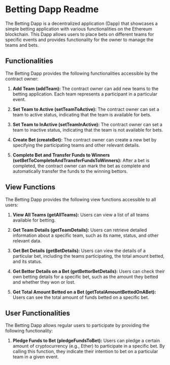 # Betting Dapp Readme

The Betting Dapp is a decentralized application (Dapp) that showcases a simple betting application with various functionalities on the Ethereum blockchain. This Dapp allows users to place bets on different teams for specific events and provides functionality for the owner to manage the teams and bets.

## Functionalities

The Betting Dapp provides the following functionalities accessible by the contract owner:

1. **Add Team (addTeam):** The contract owner can add new teams to the betting application. Each team represents a participant in a particular event.

2. **Set Team to Active (setTeamToActive):** The contract owner can set a team to active status, indicating that the team is available for bets.

3. **Set Team to InActive (setTeamInActive):** The contract owner can set a team to inactive status, indicating that the team is not available for bets.

4. **Create Bet (createBet):** The contract owner can create a new bet by specifying the participating teams and other relevant details.

5. **Complete Bet and Transfer Funds to Winners (setBetToCompleteAndTransferFundsToWinners):** After a bet is completed, the contract owner can mark the bet as complete and automatically transfer the funds to the winning bettors.

## View Functions

The Betting Dapp provides the following view functions accessible to all users:

1. **View All Teams (getAllTeams):** Users can view a list of all teams available for betting.

2. **Get Team Details (getTeamDetails):** Users can retrieve detailed information about a specific team, such as its name, status, and other relevant data.

3. **Get Bet Details (getBetDetails):** Users can view the details of a particular bet, including the teams participating, the total amount betted, and its status.

4. **Get Bettor Details on a Bet (getBettorBetDetails):** Users can check their own betting details for a specific bet, such as the amount they betted and whether they won or lost.

5. **Get Total Amount Betted on a Bet (getTotalAmountBettedOnABet):** Users can see the total amount of funds betted on a specific bet.

## User Functionalities

The Betting Dapp allows regular users to participate by providing the following functionality:

1. **Pledge Funds to Bet (pledgeFundsToBet):** Users can pledge a certain amount of cryptocurrency (e.g., Ether) to participate in a specific bet. By calling this function, they indicate their intention to bet on a particular team in a given event.
